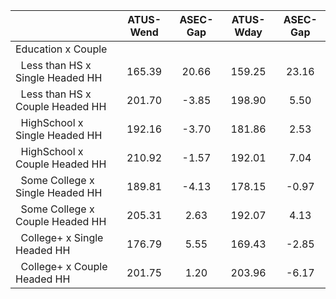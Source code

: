 
|                      |    ATUS-Wend |     ASEC-Gap |    ATUS-Wday |     ASEC-Gap |
| -------------------- | :----------: | :----------: | :----------: | :----------: |
| Education x Couple   |              |              |              |              |
| &nbsp;&nbsp;Less than HS x Single Headed HH |       165.39 |        20.66 |       159.25 |        23.16 |
| &nbsp;&nbsp;Less than HS x Couple Headed HH |       201.70 |        -3.85 |       198.90 |         5.50 |
| &nbsp;&nbsp;HighSchool x Single Headed HH |       192.16 |        -3.70 |       181.86 |         2.53 |
| &nbsp;&nbsp;HighSchool x Couple Headed HH |       210.92 |        -1.57 |       192.01 |         7.04 |
| &nbsp;&nbsp;Some College x Single Headed HH |       189.81 |        -4.13 |       178.15 |        -0.97 |
| &nbsp;&nbsp;Some College x Couple Headed HH |       205.31 |         2.63 |       192.07 |         4.13 |
| &nbsp;&nbsp;College+ x Single Headed HH |       176.79 |         5.55 |       169.43 |        -2.85 |
| &nbsp;&nbsp;College+ x Couple Headed HH |       201.75 |         1.20 |       203.96 |        -6.17 |

